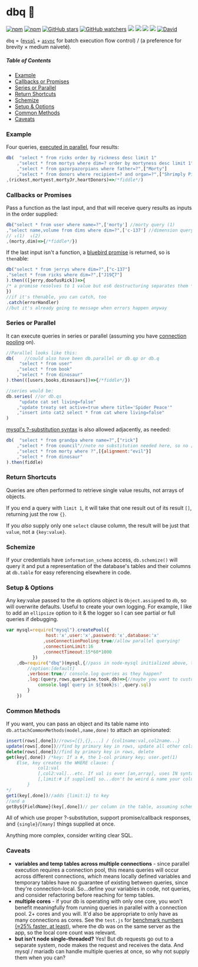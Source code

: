 # dbq 🍢

[![npm](https://img.shields.io/npm/dm/dbq.svg?maxAge=86400&label=%F0%9F%93%A5)](http://npm-stat.com/charts.html?package=dbq)
[![npm](https://img.shields.io/npm/dt/dbq.svg?maxAge=86400&label=%CE%A3%F0%9F%93%A5)](http://npm-stat.com/charts.html?package=dbq)
[![GitHub stars](https://img.shields.io/github/stars/jnvm/dbq.svg?label=%E2%98%85&maxAge=86400)](https://github.com/jnvm/dbq/stargazers)
[![GitHub watchers](https://img.shields.io/github/watchers/jnvm/dbq.svg?label=%E0%B2%A0_%E0%B2%B0%E0%B3%83&maxAge=86400)](https://github.com/jnvm/dbq/watchers)
[![](https://img.shields.io/github/issues-raw/jnvm/dbq.svg?maxAge=86400&label=%E2%9A%A0)](https://github.com/jnvm/dbq/issues)
[![](https://img.shields.io/badge/SLOC-%3C200-brightgreen.svg)](https://github.com/jnvm/dbq/blob/master/dbq.js)
[![](https://hitt.herokuapp.com/jnvm/dbq.svg)]()
[![](https://img.shields.io/badge/js-2015+-00aaff.svg)]()
[![David](https://img.shields.io/david/jnvm/dbq.svg?maxAge=3600)]()


`dbq` = ([`mysql`](https://github.com/felixge/node-mysql) + [`async`](https://github.com/caolan/async) for batch execution flow control) / (a preference for brevity &times; medium naiveté).

##### Table of Contents
* [Example](#example)
* [Callbacks or Promises](#callbacks-or-promises)
* [Series or Parallel](#series-or-parallel)
* [Return Shortcuts](#return-shortcuts)
* [Schemize](#schemize)
* [Setup & Options](#setup-options)
* [Common Methods](#common-methods)
* [Caveats](#Caveats)


### Example
Four queries, [executed in parallel](https://github.com/mysqljs/mysql#executing-queries-in-parallel), four results:
```javascript
db(  "select * from ricks order by rickness desc limit 1"
	,"select * from mortys where dim=? order by mortyness desc limit 1",["c-137"]
	,"select * from gazorpazorpians where father=?",["Morty"]
	,"select * from donors where recipient=? and organ=?",["Shrimply Pibbles","heart"]
,(rickest,mortyest,mortyJr,heartDonors)=>/*fiddle*/)
```

### Callbacks or Promises

Pass a function as the last input, and that will receive query results as inputs in the order supplied:
```javascript
db("select * from user where name=?",['morty'] //morty query (1)
,"select name,volume from dims where dim=?",['c-137'] //dimension query (2)
// ↓(1)  ↓(2)
,(morty,dim)=>{/*fiddle*/})
```

If the last input isn't a function, a [bluebird promise](https://github.com/petkaantonov/bluebird#introduction) is returned, so is `then`able:
```javascript
db("select * from jerrys where dim=?",["c-137"]
,"select * from ricks where dim=?",["J19ζ7"]
).then(([jerry,doofusRick])=>{
/* a promise resolves to 1 value but es6 destructuring separates them */
})
//if it's thenable, you can catch, too
.catch(errorHandler)
//but it's already going to message when errors happen anyway
```
### Series or Parallel
It can execute queries in series or parallel (assuming you have [connection pooling](https://github.com/mysqljs/mysql#pooling-connections) on).
```javascript
//Parallel looks like this:
db(    //could also have been db.parallel or db.qp or db.q
	 "select * from user"
	,"select * from book"
	,"select * from dinosaur"
).then(([users,books,dinosaurs])=>{/*fiddle*/})

//series would be:
db.series( //or db.qs
	 "update cat set living=false"
	,"update treaty set active=true where title='Spider Peace'"
	,"insert into cat2 select * from cat where living=false"
)
```
[mysql's ?-substitution syntax](https://github.com/felixge/node-mysql#escaping-query-values) is also allowed adjacently, as needed:
```javascript
db(  "select * from grandpa where name=?",["rick"]
	,"select * from council"//note no substitution needed here, so no [] is supplied
	,"select * from morty where ?",[{alignment:"evil"}]
	,"select * from dinosaur"
).then(fiddle)
```

### Return Shortcuts
Queries are often performed to retrieve single value results, not arrays of objects.

If you end a query with `limit 1`, it will take that one result out of its result `[]`, returning just the row `{}`.

If you _also_ supply only one `select` clause column, the result will be just that `value`, not a `{key:value}`.

### Schemize
If your credentials have `information_schema` access, `db.schemize()` will query it and put a representation of the database's tables and their columns at `db.table` for easy referencing elsewhere in code.

### Setup & Options
Any key:value passed to the `db` options object is `Object.assign`ed to `db`, so will overwrite defaults. Useful to create your own logging.  For example, I like to add an `ellipsize` option to it & the logger so I can see partial or full queries if debugging.
```javascript
var mysql=require("mysql").createPool({
			   host:'x',user:'x',password:'x',database:'x'
			  ,useConnectionPooling:true//allow parallel querying!
			  ,connectionLimit:16
			  ,connectTimeout:15*60*1000
		  })
	,db=require("dbq")(mysql,{//pass in node-mysql initialized above, then an options {}
		//option:[default]
		,verbose:true// console.log queries as they happen?
		,log:(query,rows,queryLine,took,db)=>{//maybe you want to customize how queries are logged
			console.log(`query in ${took}s:`,query.sql)
		}
	})
```

### Common Methods
If you want, you can pass an object and its table name into ```db.attachCommonMethods(model,name,done)``` to attach an opinionated:
```javascript
insert(rows[,done])//rows=[{},{},...] / {col1name:val,col2name...}
update(rows[,done])//find by primary key in rows, update all other cols
delete(rows[,done])//find by primary key in rows, delete
get(key[,done]) /*key: If a #, the 1-col primary key; user.get(1)
	Else, key creates the WHERE clause: {
			col1:val
			[,col2:val]...etc. If val is ever [an,array], uses IN syntax
			[,limit:# if supplied] so...don't be weird & name your column a MySQL keyword
		}
*/
get1(key[,done])//adds {limit:1} to key
//and a
getBy${FieldName}(key[,done])// per column in the table, assuming schemize() has run to know this.
```
All of which use proper ?-substitution, support promise/callback responses, and ```{single}```/```[many]``` things supplied at once.

Anything more complex, consider writing clear SQL.

### Caveats

* **variables and temp tables across multiple connections** - since parallel execution requires a connection pool, this means queries will occur across different connections,
_which_ means locally defined variables and temporary tables have no guarantee of existing between queries, since they're connection-local.
So...define your variables in code, not queries, and consider refactoring before reaching for temp tables.
* **multiple cores** - if your db is operating with only one core, you won't benefit meaningfully from running queries in parallel with a connection pool.  2+ cores and you will.  It'd also be appropriate to only have as many connections as cores.  See the `test.js` for [benchmark numbers (≈25% faster, at least)](https://docs.google.com/spreadsheets/d/1KRH39wRZxmX51e_avDwTQLFPGownPB0l7PojV8q_HfA/edit?usp=sharing), where the db was on the same server as the app, so the local core count was relevant.
* **but isn't node single-threaded?** Yes! But db requests go out to a separate system, node makes the request and receives the data.  And mysql / mariadb can handle multiple queries at once, so why not supply them when you can?